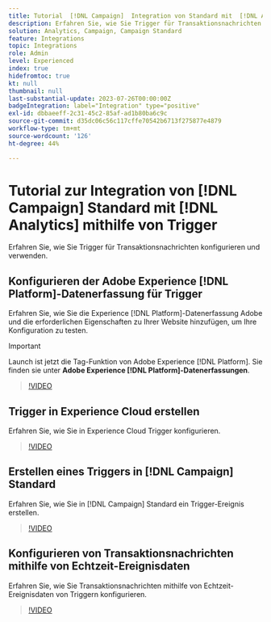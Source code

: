 ```yaml
---
title: Tutorial  [!DNL Campaign]  Integration von Standard mit  [!DNL Analytics]  Verwendung von Trigger
description: Erfahren Sie, wie Sie Trigger für Transaktionsnachrichten konfigurieren und verwenden.
solution: Analytics, Campaign, Campaign Standard
feature: Integrations
topic: Integrations
role: Admin
level: Experienced
index: true
hidefromtoc: true
kt: null
thumbnail: null
last-substantial-update: 2023-07-26T00:00:00Z
badgeIntegration: label="Integration" type="positive"
exl-id: dbbaeeff-2c31-45c2-85af-ad1b80ba6c9c
source-git-commit: d35dc06c56c117cffe70542b6713f275877e4879
workflow-type: tm+mt
source-wordcount: '126'
ht-degree: 44%

---
```


# Tutorial zur Integration von [!DNL Campaign] Standard mit [!DNL Analytics] mithilfe von Trigger

Erfahren Sie, wie Sie Trigger für Transaktionsnachrichten konfigurieren und verwenden.

## Konfigurieren der Adobe Experience [!DNL Platform]-Datenerfassung für Trigger

Erfahren Sie, wie Sie die Experience [!DNL Platform]-Datenerfassung Adobe und die erforderlichen Eigenschaften zu Ihrer Website hinzufügen, um Ihre Konfiguration zu testen.

>[!IMPORTANT]
>
> Launch ist jetzt die Tag-Funktion von Adobe Experience [!DNL Platform]. Sie finden sie unter **Adobe Experience [!DNL Platform]-Datenerfassungen**.

>[!VIDEO](https://video.tv.adobe.com/v/3454025?quality=12&learn=on&captions=ger)

## Trigger in Experience Cloud erstellen

Erfahren Sie, wie Sie in Experience Cloud Trigger konfigurieren.

>[!VIDEO](https://video.tv.adobe.com/v/3446147?quality=12&learn=on&captions=ger)

## Erstellen eines Triggers in [!DNL Campaign] Standard

Erfahren Sie, wie Sie in [!DNL Campaign] Standard ein Trigger-Ereignis erstellen.

>[!VIDEO](https://video.tv.adobe.com/v/3446418?quality=12&learn=on&captions=ger)

## Konfigurieren von Transaktionsnachrichten mithilfe von Echtzeit-Ereignisdaten

Erfahren Sie, wie Sie Transaktionsnachrichten mithilfe von Echtzeit-Ereignisdaten von Triggern konfigurieren.

>[!VIDEO](https://video.tv.adobe.com/v/3450211?quality=12&learn=on&captions=ger)
